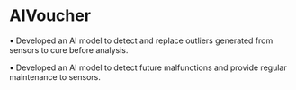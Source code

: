 # AIVoucher

• Developed an AI model to detect and replace outliers generated from sensors to cure before analysis.

• Developed an AI model to detect future malfunctions and provide regular maintenance to sensors.

